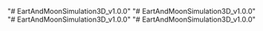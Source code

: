 "# EartAndMoonSimulation3D_v1.0.0" 
"# EartAndMoonSimulation3D_v1.0.0" 
"# EartAndMoonSimulation3D_v1.0.0" 
"# EartAndMoonSimulation3D_v1.0.0" 
